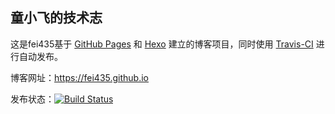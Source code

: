 ## 童小飞的技术志

这是fei435基于 [GitHub Pages](https://pages.github.com/) 和 [Hexo](https://hexo.io/) 建立的博客项目，同时使用 [Travis-CI](https://travis-ci.com) 进行自动发布。

博客网址：<https://fei435.github.io>

发布状态：[![Build Status](https://travis-ci.com/fei435/fei435.github.io.svg?branch=master)](https://travis-ci.com/fei435/fei435.github.io)

